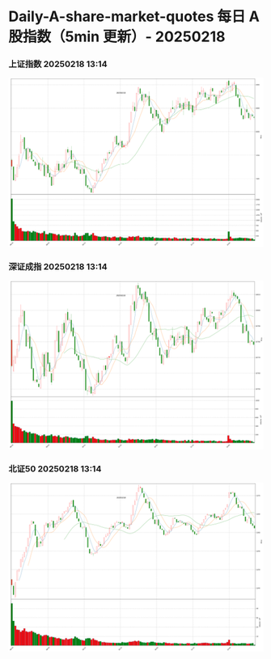 
# Daily-A-share-market-quotes 每日 A 股指数（5min 更新）- 20250218

### 上证指数 20250218 13:14
![](./fig/2025/2/20250218-sh000001.png)

### 深证成指 20250218 13:14
![](./fig/2025/2/20250218-sz399001.png)

### 北证50 20250218 13:14
![](./fig/2025/2/20250218-bj899050.png)

